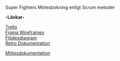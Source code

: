 Super Fighters Mötesbokning enligt Scrum metoder<br>

<b>-Länkar-</b><br>

<a href="https://trello.com/b/oBQNzCpw/gruppexamination-motesbokning">Trello</a><br>
<a href="https://www.figma.com/design/u2oJF4qSdd8layaegpsW3j/SuperFighters?node-id=101-10072&p=f&t=DQE39K9ZomoRzQOo-0">Figma Wireframes</a><br>
<a href="https://lucid.app/lucidspark/b5a8063f-0581-464f-871b-c0a6fdf41462/edit?invitationId=inv_dad1fe52-686b-4696-919e-e16a4b9dadfd&page=0_0#">Flödesdiagram</a><br>
<a href="https://docs.google.com/document/d/1TW2IobJyXaTGO9q2rLS5bXlscR9mKqmESJMDHP3T-HE/edit?usp=sharing">Retro Dokumentation</a><br>

<a href="https://docs.google.com/document/d/1Q2tUTH5n6Whfj4vNo_ITo5xSVuOMxv4yfisB68AVSnU/edit?hl=sv&tab=t.0">Mötesdokumentation</a>

